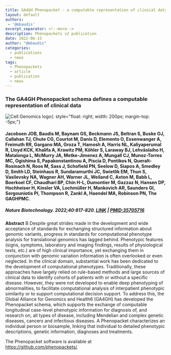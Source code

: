 ```yaml
---
title: GA4GH Phenopacket - a computable representation of clinical data
layout: default
authors:
 - '@mbaudis'
excerpt_separator: <!--more-->
description: Phenopackets v2 publication
date: 2022-06-15
author: "@mbaudis"
categories:
  - publications
  - news
tags:
  - Phenopackets
  - article
  - publication
  - news
---
```


### The GA4GH Phenopacket schema defines a computable representation of clinical data
![Cell Genomics logo](/assets/img/nature-biotechnology-logo.svg){: style="float: right; width: 200px; margin-top: -5px;"}
#### Jacobsen JOB, Baudis M, Baynam GS, Beckmann JS, Beltran S, Buske OJ, Callahan TJ, Chute CG, Courtot M, Danis D, Elemento O, Essenwanger A, Freimuth RR, Gargano MA, Groza T, Hamosh A, Harris NL, Kaliyaperumal R, Lloyd KCK, Khalifa A, Krawitz PM, Köhler S, Laraway BJ, Lehväslaiho H, Matalonga L, McMurry JA, Metke-Jimenez A, Mungall CJ, Munoz-Torres MC, Ogishima S, Papakonstantinou A, Piscia D, Pontikos N, Queralt-Rosinach N, Roos M, Sass J, Schofield PN, Seelow D, Siapos A, Smedley D, Smith LD, Steinhaus R, Sundaramurthi JC, Swietlik EM, Thun S, Vasilevsky NA, Wagner AH, Warner JL, Weiland C, Axton M, Babb L, Boerkoel CF, Chaudhari BP, Chin H-L, Dumontier M, Gazzaz N, Hansen DP, Hochheiser H, Kinsler VA, Lochmüller H, Mankovich AR, Saunders GI, Sergouniotis PI, Thompson R, Zankl A, Haendel MA, Robinson PN, The GAGHPMC.
##### Nature Biotechnology. 2022;40:817-820. [LINK](https://rdcu.be/cPLaA) | [PMID:35705716](https://pubmed.ncbi.nlm.nih.gov/35705716/)

<!--more-->

**Abstract** B Despite great strides made in the development and wide acceptance of standards for exchanging structured information about genomic variants, progress in standards for computational phenotype analysis for translational genomics has lagged behind. Phenotypic features (signs, symptoms, laboratory and imaging findings, results of physiological tests, etc.) are of high clinical importance, yet exchanging them in conjunction with genomic variation information is often overlooked or even neglected. In the clinical domain, substantial work has been dedicated to the development of computational phenotypes. Traditionally, these approaches have largely relied on rule-based methods and large sources of clinical data to identify cohorts of patients with or without a specific disease. However, they were not developed to enable deep phenotyping of abnormalities, to facilitate computational analysis of interpatient phenotypic similarity or to support computational decision support. To address this, the Global Alliance for Genomics and Health6 (GA4GH) has developed the Phenopacket schema, which supports the exchange of computable longitudinal case-level phenotypic information for diagnosis of, and research on, all types of disease, including Mendelian and complex genetic diseases, cancers and infectious diseases. A Phenopacket characterizes an individual person or biosample, linking that individual to detailed phenotypic descriptions, genetic information, diagnoses and treatments.

The Phenopacket software is available at <https://github.com/phenopackets/>.